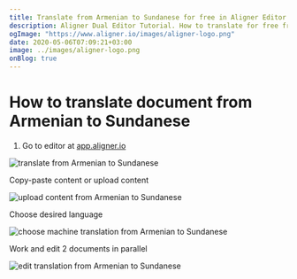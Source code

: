 ```yaml
---
title: Translate from Armenian to Sundanese for free in Aligner Editor
description: Aligner Dual Editor Tutorial. How to translate for free from Armenian to Sundanese. Aligner is multilingual document management platform. 
ogImage: "https://www.aligner.io/images/aligner-logo.png"
date: 2020-05-06T07:09:21+03:00
image: ../images/aligner-logo.png
onBlog: true
---
```


# How to translate document from Armenian to Sundanese

1. Go to editor at [app.aligner.io](https://app.aligner.io "Aligner App web page")

![translate from Armenian to Sundanese](../aligner-blank-editor.png "translate from Armenian to Sundanese")

Copy-paste content or upload content

![upload content from Armenian to Sundanese](../aligner-uploaded-document.png "upload content from Armenian to Sundanese")

Choose desired language

![choose machine translation from Armenian to Sundanese](../aligner-language-dropdown.png "choose machine translation from Armenian to Sundanese")

Work and edit 2 documents in parallel

![edit translation from Armenian to Sundanese](../aligner-double-sitded-editor.png "edit translation from Armenian to Sundanese")

